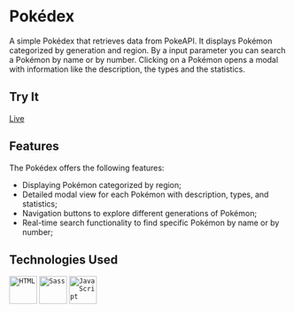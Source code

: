 # Pokédex

A simple Pokédex that retrieves data from PokeAPI.
It displays Pokémon categorized by generation and region.
By a input parameter you can search a Pokémon by name or by number.
Clicking on a Pokémon opens a modal with information like the description, the types and the statistics.

## Try It
[Live](https://pokedex-wsmomo.netlify.app/)


## Features
The Pokédex offers the following features:
- Displaying Pokémon categorized by region;
- Detailed modal view for each Pokémon with description, types, and statistics;
- Navigation buttons to explore different generations of Pokémon;
- Real-time search functionality to find specific Pokémon by name or by number;

## Technologies Used
<div>
	<code><img height="50" src="https://user-images.githubusercontent.com/25181517/192158954-f88b5814-d510-4564-b285-dff7d6400dad.png" alt="HTML" title="HTML"/></code>
	<code><img height="50" src="https://user-images.githubusercontent.com/25181517/192158956-48192682-23d5-4bfc-9dfb-6511ade346bc.png" alt="Sass" title="Sass"/></code>
	<code><img height="50" src="https://user-images.githubusercontent.com/25181517/117447155-6a868a00-af3d-11eb-9cfe-245df15c9f3f.png" alt="JavaScript" title="JavaScript"/></code>
</div>